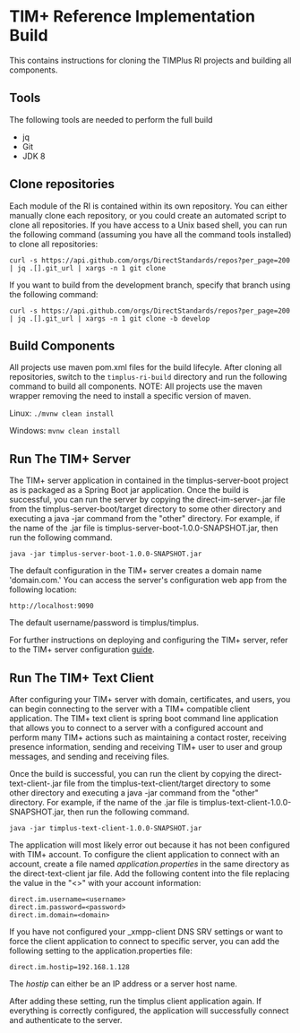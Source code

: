 # TIM+ Reference Implementation Build
This contains instructions for cloning the TIMPlus RI projects and building all components.

## Tools

The following tools are needed to perform the full build

* jq
* Git
* JDK 8


## Clone repositories
Each module of the RI is contained within its own repository.  You can either manually clone each repository, or you could create an automated script to clone all repositories.  If you have access to a Unix based shell, you can run the following command (assuming you have all the command tools installed) to clone all repositories:

`curl -s https://api.github.com/orgs/DirectStandards/repos?per_page=200 | jq .[].git_url | xargs -n 1 git clone`

If you want to build from the development branch, specify that branch using the following command:

`curl -s https://api.github.com/orgs/DirectStandards/repos?per_page=200 | jq .[].git_url | xargs -n 1 git clone -b develop`

## Build Components
All projects use maven pom.xml files for the build lifecyle.  After cloning all repositories, switch to the `timplus-ri-build` directory and run the following command to build all components.  NOTE: All projects use the maven wrapper removing the need to install a specific version of maven.

Linux:
`./mvnw clean install`

Windows:
`mvnw clean install`

## Run The TIM+ Server

The TIM+ server application in contained in the timplus-server-boot project as is packaged as a Spring Boot jar application.  Once the build is successful, you can run the server by copying the direct-im-server-<version>.jar file from the timplus-server-boot/target directory to some other directory and executing a java -jar command from the "other" directory.  For example, if the name of the .jar file is timplus-server-boot-1.0.0-SNAPSHOT.jar, then run the following command.
  
`java -jar timplus-server-boot-1.0.0-SNAPSHOT.jar`

The default configuration in the TIM+ server creates a domain name 'domain.com.'  You can access the server's configuration web app from the following location:

`http://localhost:9090`

The default username/password is timplus/timplus.

For further instructions on deploying and configuring the TIM+ server, refer to the TIM+ server configuration [guide](https://directstandards.github.io/timplus-server-boot/). 

## Run The TIM+ Text Client
After configuring your TIM+ server with domain, certificates, and users, you can begin connecting to the server with a TIM+ compatible client application.  The TIM+ text client is spring boot command line application that allows you to connect to a server with a configured account and perform many TIM+ actions such as maintaining a contact roster, receiving presence information, sending and receiving TIM+ user to user and group messages, and sending and receiving files.  

Once the build is successful, you can run the client by copying the direct-text-client-<version>.jar file from the timplus-text-client/target directory to some other directory and executing a java -jar command from the "other" directory.  For example, if the name of the .jar file is timplus-text-client-1.0.0-SNAPSHOT.jar, then run the following command.

`java -jar timplus-text-client-1.0.0-SNAPSHOT.jar`

The application will most likely error out because it has not been configured with TIM+ account.  To configure the client application to connect with an account, create a file named *application.properties* in the same directory as the direct-text-client jar file.  Add the following content into the file replacing the value in the "<>" with your account information:

```
direct.im.username=<username>
direct.im.password=<password>
direct.im.domain=<domain>

```

If you have not configured your _xmpp-client DNS SRV settings or want to force the client application to connect to specific server, you can add the following setting to the application.properties file:

```
direct.im.hostip=192.168.1.128
```

The *hostip* can either be an IP address or a server host name.  

After adding these setting, run the timplus client application again.  If everything is correctly configured, the application will successfully connect and authenticate to the server.
